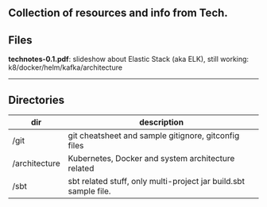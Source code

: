 ## Collection of resources and info from Tech.
  
## Files
  
**technotes-0.1.pdf**: slideshow about Elastic Stack (aka ELK), still working: k8/docker/helm/kafka/architecture

---

## Directories
  
| dir | description |
|---|---|
|/git|git cheatsheet and sample gitignore, gitconfig files|
|/architecture| Kubernetes, Docker and system architecture related |
|/sbt| sbt related stuff, only multi-project jar build.sbt sample file.

